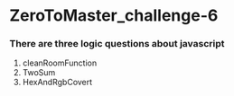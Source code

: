 # ZeroToMaster_challenge-6
### There are three logic questions about javascript
1. cleanRoomFunction
2. TwoSum
3. HexAndRgbCovert

